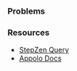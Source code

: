 ### Problems

### Resources

-   [StepZen Query](https://stepzen.com/docs/quick-start/with-database-postgresql)
-   [Appolo Docs](https://www.apollographql.com/docs/react/data/queries/)
